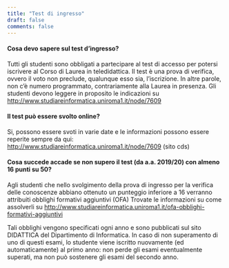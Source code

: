 ```yaml
---
title: "Test di ingresso"
draft: false
comments: false
---
```


#### Cosa devo sapere sul test d’ingresso? 
Tutti gli studenti sono obbligati a partecipare al test di accesso per potersi iscrivere al Corso di Laurea in teledidattica. Il test è una  prova di verifica, ovvero il voto non preclude, qualunque esso sia, l’iscrizione. In altre parole, non c’è numero programmato, contrariamente alla Laurea in presenza. Gli studenti devono leggere in proposito le indicazioni su http://www.studiareinformatica.uniroma1.it/node/7609

#### Il test può essere svolto online? 
Si, possono essere svoti in varie date  e le informazioni possono essere reperite sempre da qui: http://www.studiareinformatica.uniroma1.it/node/7609 (sito cds) 

#### Cosa succede accade se non supero il test (da a.a. 2019/20) con almeno 16 punti su 50? 
Agli studenti che nello svolgimento della prova di ingresso per la verifica delle conoscenze abbiano ottenuto un punteggio inferiore a 16  verranno attribuiti obblighi formativi aggiuntivi  (OFA)
Trovate le informazioni su come assolverli su
http://www.studiareinformatica.uniroma1.it/ofa-obblighi-formativi-aggiuntivi

Tali obblighi vengono specificati ogni anno e sono pubblicati sul sito DIDATTICA del Dipartimento di Informatica. In caso di non superamento di uno di questi esami, lo studente viene iscritto nuovamente (ed automaticamente) al primo anno: non perde gli esami eventualmente superati, ma non può sostenere gli esami del secondo anno. 
